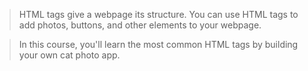 > HTML tags give a webpage its structure. You can use HTML tags to add photos, buttons, and other elements to your webpage.

> In this course, you'll learn the most common HTML tags by building your own cat photo app.
